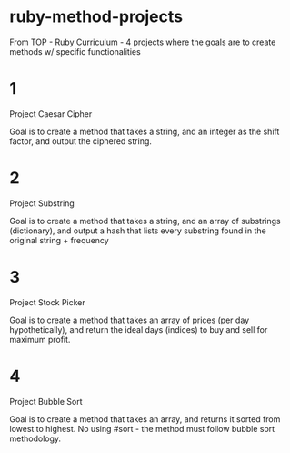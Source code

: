 # ruby-method-projects

From TOP - Ruby Curriculum - 4 projects where the goals are to create methods w/ specific functionalities

# 1
Project Caesar Cipher

Goal is to create a method that takes a string, and an integer as the shift factor, and output the ciphered string.

# 2
Project Substring

Goal is to create a method that takes a string, and an array of substrings (dictionary), and output a hash that lists every substring found in the original string + frequency

# 3
Project Stock Picker

Goal is to create a method that takes an array of prices (per day hypothetically), and return the ideal days (indices) to buy and sell for maximum profit.

# 4
Project Bubble Sort

Goal is to create a method that takes an array, and returns it sorted from lowest to highest. No using #sort - the method must follow bubble sort methodology.